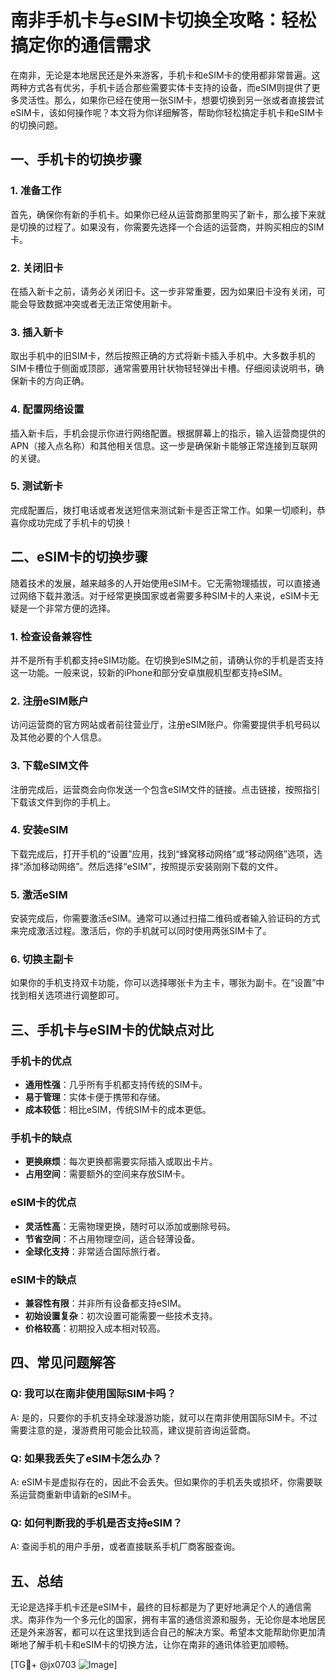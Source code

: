 # 南非手机卡与eSIM卡切换全攻略：轻松搞定你的通信需求

在南非，无论是本地居民还是外来游客，手机卡和eSIM卡的使用都非常普遍。这两种方式各有优劣，手机卡适合那些需要实体卡支持的设备，而eSIM则提供了更多灵活性。那么，如果你已经在使用一张SIM卡，想要切换到另一张或者直接尝试eSIM卡，该如何操作呢？本文将为你详细解答，帮助你轻松搞定手机卡和eSIM卡的切换问题。

## 一、手机卡的切换步骤

### 1. 准备工作
首先，确保你有新的手机卡。如果你已经从运营商那里购买了新卡，那么接下来就是切换的过程了。如果没有，你需要先选择一个合适的运营商，并购买相应的SIM卡。

### 2. 关闭旧卡
在插入新卡之前，请务必关闭旧卡。这一步非常重要，因为如果旧卡没有关闭，可能会导致数据冲突或者无法正常使用新卡。

### 3. 插入新卡
取出手机中的旧SIM卡，然后按照正确的方式将新卡插入手机中。大多数手机的SIM卡槽位于侧面或顶部，通常需要用针状物轻轻弹出卡槽。仔细阅读说明书，确保新卡的方向正确。

### 4. 配置网络设置
插入新卡后，手机会提示你进行网络配置。根据屏幕上的指示，输入运营商提供的APN（接入点名称）和其他相关信息。这一步是确保新卡能够正常连接到互联网的关键。

### 5. 测试新卡
完成配置后，拨打电话或者发送短信来测试新卡是否正常工作。如果一切顺利，恭喜你成功完成了手机卡的切换！

## 二、eSIM卡的切换步骤

随着技术的发展，越来越多的人开始使用eSIM卡。它无需物理插拔，可以直接通过网络下载并激活。对于经常更换国家或者需要多种SIM卡的人来说，eSIM卡无疑是一个非常方便的选择。

### 1. 检查设备兼容性
并不是所有手机都支持eSIM功能。在切换到eSIM之前，请确认你的手机是否支持这一功能。一般来说，较新的iPhone和部分安卓旗舰机型都支持eSIM。

### 2. 注册eSIM账户
访问运营商的官方网站或者前往营业厅，注册eSIM账户。你需要提供手机号码以及其他必要的个人信息。

### 3. 下载eSIM文件
注册完成后，运营商会向你发送一个包含eSIM文件的链接。点击链接，按照指引下载该文件到你的手机上。

### 4. 安装eSIM
下载完成后，打开手机的“设置”应用，找到“蜂窝移动网络”或“移动网络”选项，选择“添加移动网络”。然后选择“eSIM”，按照提示安装刚刚下载的文件。

### 5. 激活eSIM
安装完成后，你需要激活eSIM。通常可以通过扫描二维码或者输入验证码的方式来完成激活过程。激活后，你的手机就可以同时使用两张SIM卡了。

### 6. 切换主副卡
如果你的手机支持双卡功能，你可以选择哪张卡为主卡，哪张为副卡。在“设置”中找到相关选项进行调整即可。

## 三、手机卡与eSIM卡的优缺点对比

### 手机卡的优点
- **通用性强**：几乎所有手机都支持传统的SIM卡。
- **易于管理**：实体卡便于携带和存储。
- **成本较低**：相比eSIM，传统SIM卡的成本更低。

### 手机卡的缺点
- **更换麻烦**：每次更换都需要实际插入或取出卡片。
- **占用空间**：需要额外的空间来存放SIM卡。

### eSIM卡的优点
- **灵活性高**：无需物理更换，随时可以添加或删除号码。
- **节省空间**：不占用物理空间，适合轻薄设备。
- **全球化支持**：非常适合国际旅行者。

### eSIM卡的缺点
- **兼容性有限**：并非所有设备都支持eSIM。
- **初始设置复杂**：初次设置可能需要一些技术支持。
- **价格较高**：初期投入成本相对较高。

## 四、常见问题解答

### Q: 我可以在南非使用国际SIM卡吗？
A: 是的，只要你的手机支持全球漫游功能，就可以在南非使用国际SIM卡。不过需要注意的是，漫游费用可能会比较高，建议提前咨询运营商。

### Q: 如果我丢失了eSIM卡怎么办？
A: eSIM卡是虚拟存在的，因此不会丢失。但如果你的手机丢失或损坏，你需要联系运营商重新申请新的eSIM卡。

### Q: 如何判断我的手机是否支持eSIM？
A: 查阅手机的用户手册，或者直接联系手机厂商客服查询。

## 五、总结

无论是选择手机卡还是eSIM卡，最终的目标都是为了更好地满足个人的通信需求。南非作为一个多元化的国家，拥有丰富的通信资源和服务，无论你是本地居民还是外来游客，都可以在这里找到适合自己的解决方案。希望本文能帮助你更加清晰地了解手机卡和eSIM卡的切换方法，让你在南非的通讯体验更加顺畅。

[TG💪+ @jx0703 ![Image](https://github.com/user-attachments/assets/dbca1d08-cadb-493c-b0ec-ad6f7a83f270)]